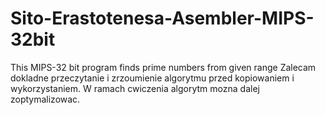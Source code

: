 # Sito-Erastotenesa-Asembler-MIPS-32bit
This MIPS-32 bit program finds prime numbers from given range
Zalecam dokladne przeczytanie i zrzoumienie algorytmu przed kopiowaniem i wykorzystaniem. W ramach cwiczenia algorytm mozna dalej zoptymalizowac.
